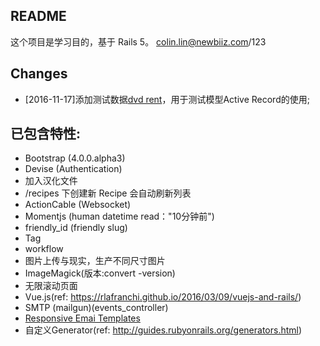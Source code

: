 ## README

这个项目是学习目的，基于 Rails 5。
colin.lin@newbiiz.com/123

## Changes

* [2016-11-17]添加测试数据[dvd rent](http://www.postgresqltutorial.com/postgresql-sample-database/)，用于测试模型Active Record的使用;

## 已包含特性:

* Bootstrap (4.0.0.alpha3)
* Devise (Authentication)
 * 加入汉化文件
* /recipes 下创建新 Recipe 会自动刷新列表
* ActionCable (Websocket)
* Momentjs (human datetime read："10分钟前")
* friendly_id (friendly slug)
* Tag
* workflow
* 图片上传与现实，生产不同尺寸图片
 * ImageMagick(版本:convert -version)
* 无限滚动页面
* Vue.js(ref: https://rlafranchi.github.io/2016/03/09/vuejs-and-rails/)
* SMTP (mailgun)(events_controller)
 * [Responsive Emai Templates](http://foundation.zurb.com/emails/email-templates.html)
* 自定义Generator(ref: http://guides.rubyonrails.org/generators.html)